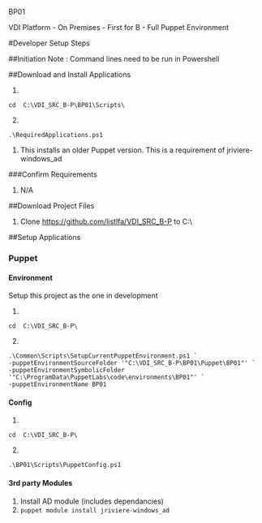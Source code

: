 BP01

VDI Platform - On Premises - First for B - Full Puppet Environment

#Developer Setup Steps

##Initiation
Note : Command lines need to be run in Powershell

##Download and Install Applications

1.

 `cd  C:\VDI_SRC_B-P\BP01\Scripts\`
 
2.

`.\RequiredApplications.ps1`

  1. This installs an older Puppet version. This is a requirement of jriviere-windows_ad

###Confirm Requirements
1. N/A
  
##Download Project Files
 1. Clone https://github.com/listlfa/VDI_SRC_B-P to C:\

##Setup Applications

### Puppet

#### Environment
Setup this project as the one in development

1.
 `cd  C:\VDI_SRC_B-P\`

2.
```
.\Common\Scripts\SetupCurrentPuppetEnvironment.ps1 `
-puppetEnvironmentSourceFolder '"C:\VDI_SRC_B-P\BP01\Puppet\BP01"' `
-puppetEnvironmentSymbolicFolder '"C:\ProgramData\PuppetLabs\code\environments\BP01"' `
-puppetEnvironmentName BP01
```

#### Config

1.

 `cd  C:\VDI_SRC_B-P\`
 
2.

`.\BP01\Scripts\PuppetConfig.ps1`

#### 3rd party Modules
1. Install AD module (includes dependancies)
  1. `puppet module install jriviere-windows_ad`
